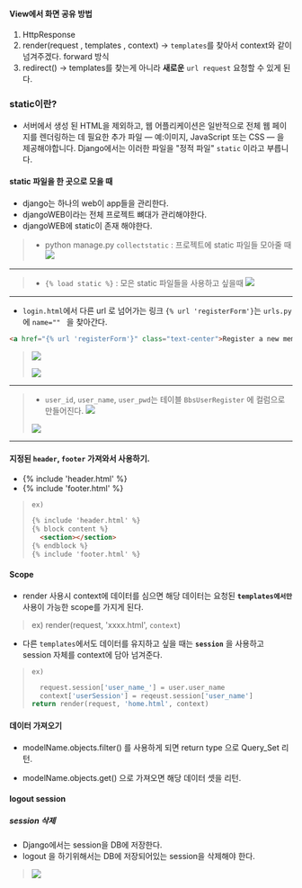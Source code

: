 ### 
#### **View**에서 화면 공유 방법

1. HttpResponse
2. render(request , templates , context) -> `templates`를 찾아서 context와 같이 넘겨주겠다. forward 방식
3. redirect() -> templates를 찾는게 아니라 **새로운** `url request` 요청할 수 있게 된다. 

### **static**이란?
- 서버에서 생성 된 HTML을 제외하고, 웹 어플리케이션은 일반적으로 전체 웹 페이지를 렌더링하는 데 필요한 추가 파일 — 예:이미지, JavaScript 또는 CSS — 을 제공해야합니다. Django에서는 이러한 파일을 "정적 파일" `static` 이라고 부릅니다.

#### **static** 파일을 한 곳으로 모을 때
- django는 하나의 web이 app들을 관리한다.
- djangoWEB이라는 전체 프로젝트 뼈대가 관리해야한다.
- djangoWEB에 static이 존재 해야한다.

> - python manage.py `collectstatic` : 프로젝트에 static 파일들 모아줄 때
>![](2020-09-21-09-45-02.png)
---
> - `{% load static %}` : 모은 static 파일들을 사용하고 싶을때
>![](2020-09-21-10-15-58.png)
---
- `login.html`에서 다른 url 로 넘어가는 링크 `{% url 'registerForm'}`는 `urls.py`에 `name="" ` 을 찾아간다.
```html
<a href="{% url 'registerForm'}" class="text-center">Register a new membership</a>
```
> ![](2020-09-21-16-33-12.png)
>
> ![](2020-09-21-10-24-28.png)
---
> - `user_id`, `user_name`, `user_pwd`는 테이블 `BbsUserRegister` 에 컬럼으로 만들어진다.
> ![](2020-09-21-10-38-28.png)
>
> ![](2020-09-21-16-34-56.png)
---
#### 지정된 **`header`**, **`footer`** 가져와서 사용하기.
- {% include 'header.html' %}
- {% include 'footer.html' %}

>`ex)`
> ```html 
> {% include 'header.html' %}
> {% block content %}
>   <section></section>
> {% endblock %}
> {% include 'footer.html' %}

#### Scope
- render 사용시 context에 데이터를 심으면 해당 데이터는 요청된 **`templates에서만`** 사용이 가능한 scope를 가지게 된다.
> ex) render(request, 'xxxx.html', `context`)

- 다른 `templates`에서도 데이터를 유지하고 싶을 때는 **`session`** 을 사용하고 session 자체를 context에 담아 넘겨준다.
> `ex) `
>```python
>   request.session['user_name_'] = user.user_name
>   context['userSession'] = reqeust.session['user_name']
> return render(request, 'home.html', context)
>```

#### 데이터 가져오기
- modelName.objects.filter() 를 사용하게 되면 return type 으로 Query_Set 리턴.

- modelName.objects.get() 으로 가져오면 해당 데이터 셋을 리턴.


#### logout session
##### session 삭제
- Django에서는 session을 DB에 저장한다.
- logout 을 하기위해서는 DB에 저장되어있는 session을 삭제해야 한다.

> ![](2020-09-21-14-29-49.png)

